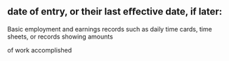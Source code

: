 ## date of entry, or their last eﬀective date, if later:

Basic employment and earnings records such as daily time cards, time sheets, or records showing amounts

of work accomplished